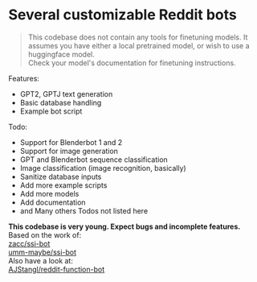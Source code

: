 # Several customizable Reddit bots

> This codebase does not contain any tools for finetuning models. It assumes you have either a local pretrained model, or wish to use a huggingface model.  
> Check your model's documentation for finetuning instructions.

Features:

- GPT2, GPTJ text generation
- Basic database handling
- Example bot script

Todo:

- Support for Blenderbot 1 and 2
- Support for image generation
- GPT and Blenderbot sequence classification
- Image classification (image recognition, basically)
- Sanitize database inputs
- Add more example scripts
- Add more models
- Add documentation
- and Many others Todos not listed here

**This codebase is very young. Expect bugs and incomplete features.**  
Based on the work of:  
  [zacc/ssi-bot](https://github.com/zacc/ssi-bot)  
  [umm-maybe/ssi-bot](https://github.com/umm-maybe/ssi-bot/tree/call_HF)  
Also have a look at:  
  [AJStangl/reddit-function-bot](https://github.com/AJStangl/reddit-function-bot)
